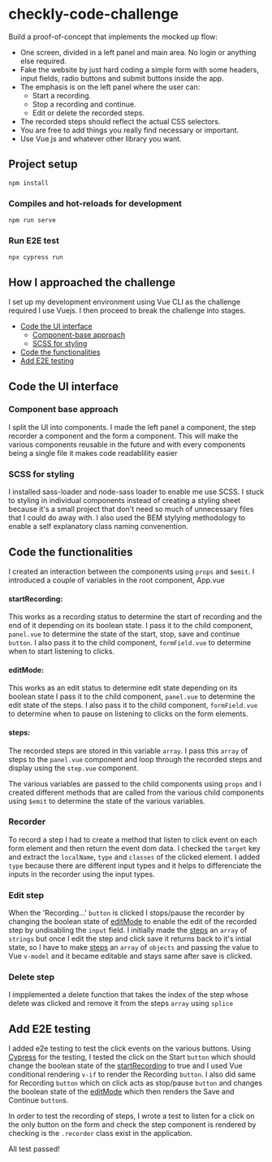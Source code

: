 # checkly-code-challenge

Build a proof-of-concept that implements the mocked up flow:

- One screen, divided in a left panel and main area. No login or anything else required.
- Fake the website by just hard coding a simple form with some headers, input fields, radio buttons and submit buttons inside the app.
- The emphasis is on the left panel where the user can:
  - Start a recording.
  - Stop a recording and continue.
  - Edit or delete the recorded steps.
- The recorded steps should reflect the actual CSS selectors.
- You are free to add things you really find necessary or important.
- Use Vue.js and whatever other library you want.

## Project setup

```
npm install
```

### Compiles and hot-reloads for development

```
npm run serve
```

### Run E2E test

```
npx cypress run
```

## How I approached the challenge

I set up my development environment using Vue CLI as the challenge required I use Vuejs.
I then proceed to break the challenge into stages.

- [Code the UI interface](#component-base-approach)
  - [Component-base approach](#component-base-approach)
  - [SCSS for styling](#scss-for-styling)
- [Code the functionalities](#code-the-functionalities)
- [Add E2E testing](#add-e2e-testing)

## Code the UI interface

### Component base approach

I split the UI into components.
I made the left panel a component, the step recorder a component and the form a component.
This will make the various components reusable in the future and with every components being a single file it makes code readablility easier

### SCSS for styling

I installed sass-loader and node-sass loader to enable me use SCSS.
I stuck to styling in individual components instead of creating a styling sheet because it's a small project that don't need so much of unnecessary files that I could do away with. I also used the BEM stylying methodology to enable a self explanatory class naming convenention.

## Code the functionalities

I created an interaction between the components using `props` and `$emit`.
I introduced a couple of variables in the root component, App.vue

#### startRecording:

This works as a recording status to determine the start of recording and the end of it depending on its boolean state.
I pass it to the child component, `panel.vue` to determine the state of the start, stop, save and continue `button`.
I also pass it to the child component, `formField.vue` to determine when to start listening to clicks.

#### editMode:

This works as an edit status to determine edit state depending on its boolean state
I pass it to the child component, `panel.vue` to determine the edit state of the steps.
I also pass it to the child component, `formField.vue` to determine when to pause on listening to clicks on the form elements.

#### steps:

The recorded steps are stored in this variable `array`.
I pass this `array` of steps to the `panel.vue` component and loop through the recorded steps and display using the `step.vue` component.

The various variables are passed to the child components using `props` and I created different methods that are called from the various child components using `$emit` to determine the state of the various variables.

### Recorder

To record a step I had to create a method that listen to click event on each form element and then return the event dom 
data. I checked the `target` key and extract the `localName`, `type` and `classes` of the clicked element.
I added `type` because there are different input types and it helps to differenciate the inputs in the recorder using the input types.

### Edit step

When the 'Recording...' `button` is clicked I stops/pause the recorder by changing the boolean state of [editMode](#editMode) to enable the edit of the recorded step by undisabling the `input` field.
I initially made the [steps](#steps) an `array` of `strings` but once I edit the step and click save it returns back to it's intial state, so I have to make [steps](#steps) an `array` of `objects` and passing the value to Vue `v-model` and it became editable and stays same after save is clicked.

### Delete step

I impplemented a delete function that takes the index of the step whose delete was clicked and remove it from the steps `array` using `splice`

## Add E2E testing

I added e2e testing to test the click events on the various buttons.
Using [Cypress](https://www.cypress.io/) for the testing, I tested the click on the Start `button` which should change the boolean state of the [startRecording](#startRecording) to true and I used Vue conditional rendering `v-if` to render the Recording `button`.
I also did same for Recording `button` which on click acts as stop/pause `button` and changes the boolean state of the [editMode](#editMode) which then renders the Save and Continue `button`s.

In order to test the recording of steps, I wrote a test to listen for a click on the only button on the form and check the step component is rendered by checking is the `.recorder` class exist in the application.

All test passed!
